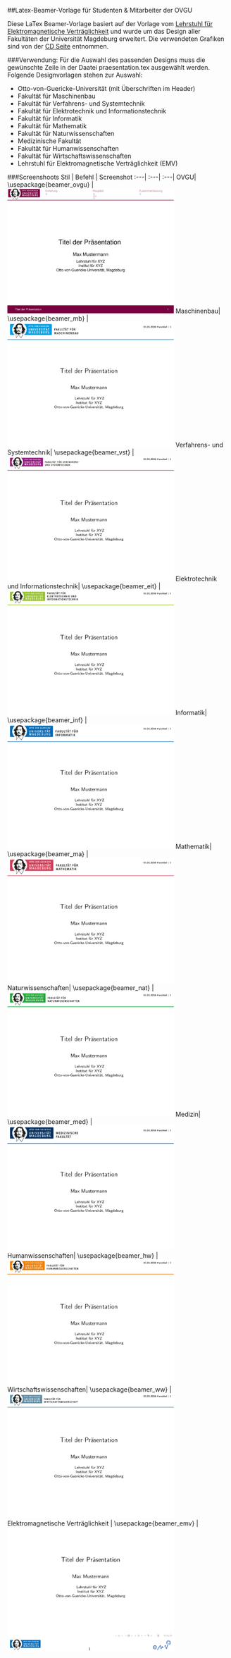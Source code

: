 ##Latex-Beamer-Vorlage für Studenten & Mitarbeiter der OVGU

Diese LaTex Beamer-Vorlage basiert auf der Vorlage vom [Lehrstuhl für Elektromagnetische Verträglichkeit](http://www.emv.ovgu.de/Forschung+_+Lehre/Richtlinien+und+Vorlagen-media_id-1424.html) und wurde um das Design aller Fakultäten der Universität Magdeburg erweitert. Die verwendeten Grafiken sind von der [CD Seite]( http://www.cd.ovgu.de/) entnommen.


###Verwendung:
Für die Auswahl des passenden Designs muss die gewünschte Zeile in der Daatei  praesentation.tex  ausgewählt werden. Folgende Designvorlagen stehen zur Auswahl:

* Otto-von-Guericke-Universität (mit Überschriften im Header)
* Fakultät für Maschinenbau
* Fakultät für Verfahrens- und Systemtechnik
* Fakultät für Elektrotechnik und Informationstechnik
* Fakultät für Informatik
* Fakultät für Mathematik
* Fakultät für Naturwissenschaften
* Medizinische Fakultät
* Fakultät für Humanwissenschaften
* Fakultät für Wirtschaftswissenschaften
* Lehrstuhl für Elektromagnetische Verträglichkeit (EMV)

	
###Screenshoots
Stil | Befehl | Screenshot
:---| :---| :---|
OVGU| \usepackage{beamer_ovgu} | <img src=screenshots/ovgu.png width=378 height=284/>
Maschinenbau|  \usepackage{beamer_mb}  | <img src=screenshots/mb.png width=378 height=284/>
Verfahrens- und Systemtechnik|  \usepackage{beamer_vst}  | <img src=screenshots/vst.png width=378 height=284/>
Elektrotechnik und Informationstechnik|  \usepackage{beamer_eit} | <img src=screenshots/eit.png width=378 height=284/>
Informatik|  \usepackage{beamer_inf}  | <img src=screenshots/inf.png width=378 height=284/>
Mathematik|  \usepackage{beamer_ma}  | <img src=screenshots/ma.png width=378 height=284/>
Naturwissenschaften|  \usepackage{beamer_nat}  | <img src=screenshots/nat.png width=378 height=284/>
Medizin|  \usepackage{beamer_med}  | <img src=screenshots/med.png width=378 height=284/>
Humanwissenschaften|  \usepackage{beamer_hw}  | <img src=screenshots/hw.png width=378 height=284/>
Wirtschaftswissenschaften|  \usepackage{beamer_ww}  | <img src=screenshots/ww.png width=378 height=284/>
Elektromagnetische Verträglichkeit |  \usepackage{beamer_emv}  | <img src=screenshots/emv.png width=378 height=284/>
